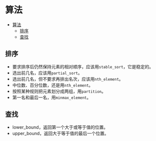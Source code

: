 # 算法

- [算法](#算法)
  - [排序](#排序)
  - [查找](#查找)

## 排序

- 要求排序后仍然保持元素的相对顺序，应该用`stable_sort`，它是稳定的。
- 选出前几名，应该用`partial_sort`。
- 选出前几名，但不要求再排出名次，应该用`nth_element`。
- 中位数、百分位数，还是用`nth_element`。
- 按照某种规则把元素划分成两组，用`partition`。
- 第一名和最后一名，用`minmax_element`。

## 查找

- lower_bound，返回第一个大于或等于值的位置。
- upper_bound，返回大于等于值的最后一个位置。
